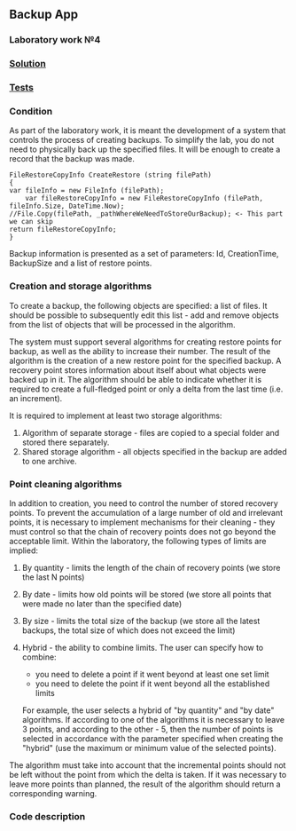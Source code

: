 ## Backup App
### Laboratory work №4

### [Solution](https://github.com/annchous/OopLabs/tree/lab4/OopLabs/BackupApp)

### [Tests](https://github.com/annchous/OopLabs/tree/lab4/OopLabs/BackupAppTest)

### Condition

As part of the laboratory work, it is meant the development of a system that controls the process of creating backups. To simplify the lab, you do not need to physically back up the specified files. It will be enough to create a record that the backup was made.

```
FileRestoreCopyInfo CreateRestore (string filePath)
{
var fileInfo = new FileInfo (filePath);
    var fileRestoreCopyInfo = new FileRestoreCopyInfo (filePath, fileInfo.Size, DateTime.Now);
//File.Copy(filePath, _pathWhereWeNeedToStoreOurBackup); <- This part we can skip
return fileRestoreCopyInfo;
}
```

Backup information is presented as a set of parameters: Id, CreationTime, BackupSize and a list of restore points.

### Creation and storage algorithms

To create a backup, the following objects are specified: a list of files. It should be possible to subsequently edit this list - add and remove objects from the list of objects that will be processed in the algorithm.

The system must support several algorithms for creating restore points for backup, as well as the ability to increase their number. The result of the algorithm is the creation of a new restore point for the specified backup. A recovery point stores information about itself about what objects were backed up in it. The algorithm should be able to indicate whether it is required to create a full-fledged point or only a delta from the last time (i.e. an increment).

It is required to implement at least two storage algorithms:

1. Algorithm of separate storage - files are copied to a special folder and stored there separately.
2. Shared storage algorithm - all objects specified in the backup are added to one archive.

### Point cleaning algorithms

In addition to creation, you need to control the number of stored recovery points. To prevent the accumulation of a large number of old and irrelevant points, it is necessary to implement mechanisms for their cleaning - they must control so that the chain of recovery points does not go beyond the acceptable limit. Within the laboratory, the following types of limits are implied:

1. By quantity - limits the length of the chain of recovery points (we store the last N points)
2. By date - limits how old points will be stored (we store all points that were made no later than the specified date)
3. By size - limits the total size of the backup (we store all the latest backups, the total size of which does not exceed the limit)
4. Hybrid - the ability to combine limits. The user can specify how to combine:
    - you need to delete a point if it went beyond at least one set limit
    - you need to delete the point if it went beyond all the established limits

    For example, the user selects a hybrid of "by quantity" and "by date" algorithms. If according to one of the algorithms it is necessary to leave 3 points, and according to the other - 5, then the number of points is selected in accordance with the parameter specified when creating the "hybrid" (use the maximum or minimum value of the selected points).

The algorithm must take into account that the incremental points should not be left without the point from which the delta is taken. If it was necessary to leave more points than planned, the result of the algorithm should return a corresponding warning.


### Code description
